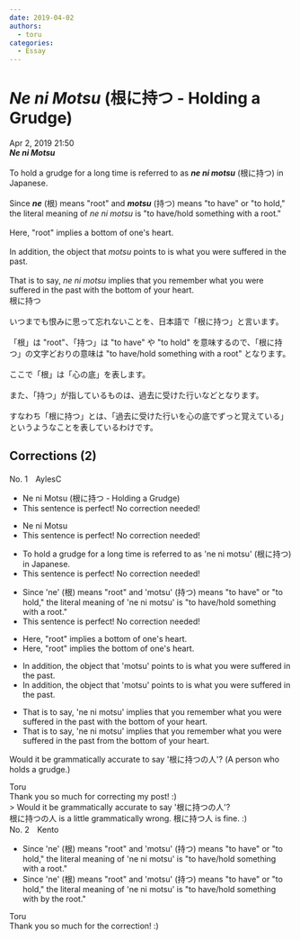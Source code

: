 ```yaml
---
date: 2019-04-02
authors:
  - toru
categories:
  - Essay
---
```


<h1 id="subject_show"><strong><em>Ne ni Motsu</strong></em> (根に持つ - Holding a Grudge)</h1>
<div class="date">Apr 2, 2019 21:50</div>
<div id="post"><div id="body_show_ori">
<strong><em>Ne ni Motsu</strong></em><br/><br/>To hold a grudge for a long time is referred to as <strong><em>ne ni motsu</em></strong> (根に持つ) in Japanese.<br/><br/>Since <strong><em>ne</em></strong> (根) means "root" and <strong><em>motsu</em></strong> (持つ) means "to have" or "to hold," the literal meaning of <em>ne ni motsu</em> is "to have/hold something with a root."<br/><br/>Here, "root" implies a bottom of one's heart.<br/><br/>In addition, the object that <em>motsu</em> points to is what you were suffered in the past.<br/><br/>That is to say, <em>ne ni motsu</em> implies that you remember what you were suffered in the past with the bottom of your heart.
</div></div>

<!-- more -->

<div id="post_ja"><div id="body_show_mo">
根に持つ<br/><br/>いつまでも恨みに思って忘れないことを、日本語で「根に持つ」と言います。<br/><br/>「根」は "root"、「持つ」は "to have" や "to hold" を意味するので、「根に持つ」の文字どおりの意味は "to have/hold something with a root" となります。<br/><br/>ここで「根」は「心の底」を表します。<br/><br/>また、「持つ」が指しているものは、過去に受けた行いなどとなります。<br/><br/>すなわち「根に持つ」とは、「過去に受けた行いを心の底でずっと覚えている」というようなことを表しているわけです。
</div></div>

## Corrections (2)
<div id="block"><div class="first_name"> No. 1　<span class="just_name">AylesC</span></div><div id="block2">
<ul class="correction_field">
<li class="incorrect">Ne ni Motsu (根に持つ - Holding a Grudge)</li>
<li class="corrected perfect">This sentence is perfect! No correction needed!</li>
</ul>
<ul class="correction_field">
<li class="incorrect">Ne ni Motsu</li>
<li class="corrected perfect">This sentence is perfect! No correction needed!</li>
</ul>
<ul class="correction_field">
<li class="incorrect">To hold a grudge for a long time is referred to as 'ne ni motsu' (根に持つ) in Japanese.</li>
<li class="corrected perfect">This sentence is perfect! No correction needed!</li>
</ul>
<ul class="correction_field">
<li class="incorrect">Since 'ne' (根) means "root" and 'motsu' (持つ) means "to have" or "to hold," the literal meaning of 'ne ni motsu' is "to have/hold something with a root."</li>
<li class="corrected perfect">This sentence is perfect! No correction needed!</li>
</ul>
<ul class="correction_field">
<li class="incorrect">Here, "root" implies a bottom of one's heart.</li>
<li class="corrected correct">
Here, "root" implies <span class="f_blue">the</span> bottom of one's heart.
</li>
</ul>
<ul class="correction_field">
<li class="incorrect">In addition, the object that 'motsu' points to is what you were suffered in the past.</li>
<li class="corrected correct">
In addition, the object that 'motsu' points to is what you <span class="f_blue"><span class="sline">were</span></span> suffered in the past.
</li>
</ul>
<ul class="correction_field">
<li class="incorrect">That is to say, 'ne ni motsu' implies that you remember what you were suffered in the past with the bottom of your heart.</li>
<li class="corrected correct">
That is to say, 'ne ni motsu' implies that you remember what you <span class="f_blue"><span class="sline">were</span></span> suffered in the past <span class="f_blue">from</span> the bottom of your heart.
</li>
</ul>
<p class="comment_small">
 Would it be grammatically accurate to say '根に持つの人'? (A person who holds a grudge.)
</p>

</div><div class="name"><span class="just_name">Toru</span><br>
Thank you so much for correcting my post! :)<br/>&gt; Would it be grammatically accurate to say '根に持つの人'?<br/>根に持つの人 is a little grammatically wrong. 根に持つ人 is fine. :)
</div>
</div>
<div id="block"><div class="first_name"> No. 2　<span class="just_name">Kento</span></div><div id="block2">
<ul class="correction_field">
<li class="incorrect">Since 'ne' (根) means "root" and 'motsu' (持つ) means "to have" or "to hold," the literal meaning of 'ne ni motsu' is "to have/hold something with a root."</li>
<li class="corrected correct">
Since 'ne' (根) means "root" and 'motsu' (持つ) means "to have" or "to hold," the literal meaning of 'ne ni motsu' is "to have/hold something <span class="sline">with</span> <span class="f_blue">by the</span> root."
</li>
</ul>
</div><div class="name"><span class="just_name">Toru</span><br>
Thank you so much for the correction! :)
</div>
</div>
